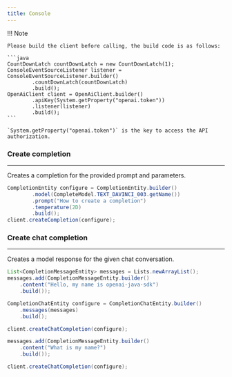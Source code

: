 ```yaml
---
title: Console
---
```


!!! Note

    Please build the client before calling, the build code is as follows:

    ```java
    CountDownLatch countDownLatch = new CountDownLatch(1);
    ConsoleEventSourceListener listener = ConsoleEventSourceListener.builder()
            .countDownLatch(countDownLatch)
            .build();
    OpenAiClient client = OpenAiClient.builder()
            .apiKey(System.getProperty("openai.token"))
            .listener(listener)
            .build();
    ```

    `System.getProperty("openai.token")` is the key to access the API authorization.

### Create completion

---

Creates a completion for the provided prompt and parameters.

```java
CompletionEntity configure = CompletionEntity.builder()
        .model(CompleteModel.TEXT_DAVINCI_003.getName())
        .prompt("How to create a completion")
        .temperature(2D)
        .build();
client.createCompletion(configure);
```

### Create chat completion

---

Creates a model response for the given chat conversation.

```java
List<CompletionMessageEntity> messages = Lists.newArrayList();
messages.add(CompletionMessageEntity.builder()
    .content("Hello, my name is openai-java-sdk")
    .build());

CompletionChatEntity configure = CompletionChatEntity.builder()
    .messages(messages)
    .build();

client.createChatCompletion(configure);

messages.add(CompletionMessageEntity.builder()
    .content("What is my name?")
    .build());

client.createChatCompletion(configure);
```
